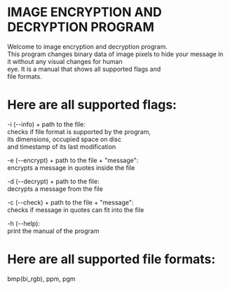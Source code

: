 # IMAGE ENCRYPTION AND DECRYPTION PROGRAM          
                                                        
Welcome to image encryption and decryption program.      
This program changes binary data of image pixels to hide 
your message in it without any visual changes for human  
eye. It is a manual that shows all supported flags and   
file formats.                                            
                                                         
# Here are all supported flags:                            
                                                         
 -i (--info) + path to the file:                          
      checks if file format is supported by the program,  
      its dimensions, occupied space on disc              
      and timestamp of its last modification              
                                                          
 -e (--encrypt) + path to the file + \"message\":         
      encrypts a message in quotes inside the file        
                                                          
 -d (--decrypt) + path to the file:                       
      decrypts a message from the file                    
                                                          
 -c (--check) + path to the file + \"message\":           
      checks if message in quotes can fit into the file   
                                                          
 -h (--help):                                             
      print the manual of the program                     
                                                        
# Here are all supported file formats:                     
                                                          
  bmp(bi_rgb), ppm, pgm    
